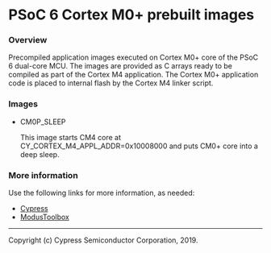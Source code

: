 # PSoC 6 Cortex M0+ prebuilt images

### Overview

Precompiled application images executed on Cortex M0+ core of the PSoC 6 dual-core MCU.
The images are provided as C arrays ready to be compiled as part of the Cortex M4 application.
The Cortex M0+ application code is placed to internal flash by the Cortex M4 linker script.

### Images

* CM0P_SLEEP

    This image starts CM4 core at CY_CORTEX_M4_APPL_ADDR=0x10008000 and puts CM0+ core into a deep sleep.

### More information
Use the following links for more information, as needed:
* [Cypress](http://www.cypress.com)
* [ModusToolbox](https://www.cypress.com/products/modustoolbox-software-environment)

---
Copyright (c) Cypress Semiconductor Corporation, 2019.
